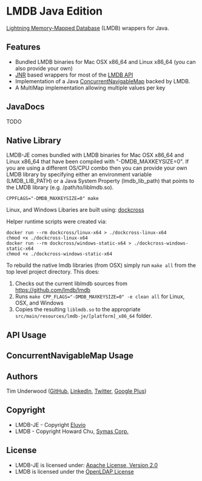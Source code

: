 LMDB Java Edition
=================

<a href="http://symas.com/mdb/">Lightning Memory-Mapped Database</a> (LMDB) wrappers for Java.

Features
--------

* Bundled LMDB binaries for Mac OSX x86_64 and Linux x86_64 (you can also provide your own)
* <a href="https://github.com/jnr/jnr-ffi">JNR</a> based wrappers for most of the <a href="http://symas.com/mdb/doc/group__mdb.html">LMDB API</a>
* Implementation of a Java <a href="http://docs.oracle.com/javase/8/docs/api/java/util/concurrent/ConcurrentNavigableMap.html">ConcurrentNavigableMap</a> backed by LMDB.
* A MultiMap implementation allowing multiple values per key

JavaDocs
--------

TODO

Native Library
--------------

LMDB-JE comes bundled with LMDB binaries for Mac OSX x86_64 and Linux x86_64 that have been compiled with "-DMDB_MAXKEYSIZE=0".  If you are using a different OS/CPU combo then you can provide your own LMDB library by specifying either an environment variable (LMDB_LIB_PATH) or a Java System Property (lmdb_lib_path) that points to the LMDB library (e.g. /path/to/liblmdb.so).

    CPPFLAGS="-DMDB_MAXKEYSIZE=0" make
    
Linux, and Windows Libaries are built using: [dockcross](https://github.com/dockcross/dockcross)

Helper runtime scripts were created via:

    docker run --rm dockcross/linux-x64 > ./dockcross-linux-x64
    chmod +x ./dockcross-linux-x64
    docker run --rm dockcross/windows-static-x64 > ./dockcross-windows-static-x64
    chmod +x ./dockcross-windows-static-x64

To rebuild the native lmdb libraries (from OSX) simply run `make all` from the top level project directory.  This does:

1. Checks out the current liblmdb sources from https://github.com/lmdb/lmdb
2. Runs `make CPP_FLAGS="-DMDB_MAXKEYSIZE=0" -e clean all` for Linux, OSX, and Windows
3. Copies the resulting `liblmdb.so` to the appropriate `src/main/resources/lmdb-je/[platform]_x86_64` folder.

API Usage
---------


ConcurrentNavigableMap Usage
----------------------------


Authors
-------

Tim Underwood (<a href="https://github.com/tpunder" rel="author">GitHub</a>, <a href="https://www.linkedin.com/in/tpunder" rel="author">LinkedIn</a>, <a href="https://twitter.com/tpunder" rel="author">Twitter</a>, <a href="https://plus.google.com/+TimUnderwood0" rel="author">Google Plus</a>)

Copyright
---------

* LMDB-JE - Copyright [Eluvio](http://www.eluvio.com)
* LMDB - Copyright Howard Chu, [Symas Corp.](http://symas.com/)

License
-------

* LMDB-JE is licensed under: [Apache License, Version 2.0](http://www.apache.org/licenses/LICENSE-2.0.txt)
* LMDB is licensed under the [OpenLDAP License](http://www.openldap.org/software/release/license.html)

